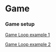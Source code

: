 # Game

### Game setup
[Game Loop example 1](https://stackoverflow.com/questions/17440555/using-timer-and-game-loop)

[Game Loop example 2](http://www.billmorefield.com/index.php/2016/03/09/roguelike-development-with-c-part-2-a-basic-game-loop/)
